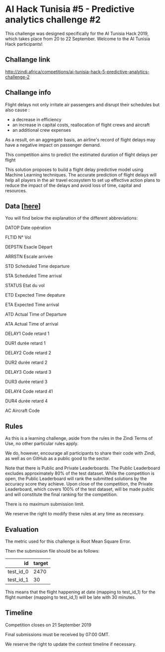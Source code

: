# AI Hack Tunisia #5 - Predictive analytics challenge #2
This challenge was designed specifically for the AI Tunisia Hack 2019, which takes place from 20 to 22 September. Welcome to the AI Tunisia Hack participants!

## Challange link
http://zindi.africa/competitions/ai-tunisia-hack-5-predictive-analytics-challenge-2

## Challange info
Flight delays not only irritate air passengers and disrupt their schedules but also cause :
* a decrease in efficiency
* an increase in capital costs, reallocation of flight crews and aircraft
* an additional crew expenses

As a result, on an aggregate basis, an airline's record of flight delays may have a negative impact on passenger demand.

This competition aims to predict the estimated duration of flight delays per flight

This solution proposes to build a flight delay predictive model using Machine Learning techniques. The accurate prediction of flight delays will help all players in the air travel ecosystem to set up effective action plans to reduce the impact of the delays and avoid loss of time, capital and resources.

## Data [[here](datasets)]
You will find below the explanation of the different abbreviations:

DATOP Date opération

FLTID N° Vol

DEPSTN Esacle Départ

ARRSTN Escale arrivée

STD Scheduled Time departure

STA Scheduled Time arrival

STATUS Etat du vol

ETD Expected Time depature

ETA Expected Time arrival

ATD Actual Time of Departure

ATA Actual Time of arrival

DELAY1 Code retard 1

DUR1 durée retard 1

DELAY2 Code retard 2

DUR2 durée retard 2

DELAY3 Code retard 3

DUR3 durée retard 3

DELAY4 Code retard 41

DUR4 durée retard 4

AC Aircraft Code

## Rules
As this is a learning challenge, aside from the rules in the Zindi Terms of Use, no other particular rules apply.

We do, however, encourage all participants to share their code with Zindi, as well as on GitHub as a public good to the sector.

Note that there is Public and Private Leaderboards. The Public Leaderboard excludes approximately 80% of the test dataset. While the competition is open, the Public Leaderboard will rank the submitted solutions by the accuracy score they achieve. Upon close of the competition, the Private Leaderboard, which covers 100% of the test dataset, will be made public and will constitute the final ranking for the competition.

There is no maximum submission limit.

We reserve the right to modify these rules at any time as necessary.

## Evaluation
The metric used for this challenge is Root Mean Square Error.

Then the submission file should be as follows:

| id        |  target |
|-----------:|:---------|
| test_id_0 |  2470 |
| test_id_1 |  30 |

This means that the flight happening at date (mapping to test_id_1) for the flight number (mapping to test_id_1) will be late with 30 minutes.

## Timeline
Competition closes on 21 September 2019

Final submissions must be received by 07:00 GMT.

We reserve the right to update the contest timeline if necessary.
